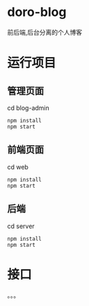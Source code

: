 # doro-blog
前后端,后台分离的个人博客

# 运行项目
## 管理页面
cd blog-admin
```
npm install
npm start
```
## 前端页面
cd web
```
npm install
npm start
```
## 后端
cd server
```
npm install
npm start
```
# 接口
。。。
